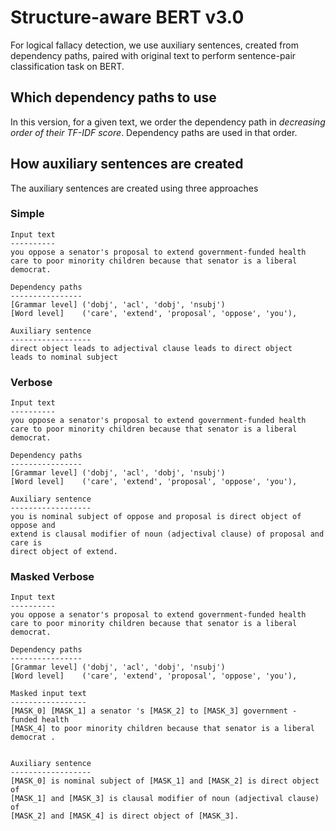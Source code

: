 # Structure-aware BERT v3.0

For logical fallacy detection, we use auxiliary sentences, created from
dependency paths, paired with original text to perform sentence-pair
classification task on BERT.

## Which dependency paths to use

In this version, for a given text, we order the dependency path in *decreasing
order of their TF-IDF score*. Dependency paths are used in that order.

## How auxiliary sentences are created

The auxiliary sentences are created using three approaches

### Simple

```
Input text
----------
you oppose a senator's proposal to extend government-funded health 
care to poor minority children because that senator is a liberal democrat.

Dependency paths
----------------
[Grammar level] ('dobj', 'acl', 'dobj', 'nsubj')
[Word level]    ('care', 'extend', 'proposal', 'oppose', 'you'),

Auxiliary sentence
------------------
direct object leads to adjectival clause leads to direct object
leads to nominal subject 
```

### Verbose

```
Input text
----------
you oppose a senator's proposal to extend government-funded health 
care to poor minority children because that senator is a liberal democrat.

Dependency paths
----------------
[Grammar level] ('dobj', 'acl', 'dobj', 'nsubj')
[Word level]    ('care', 'extend', 'proposal', 'oppose', 'you'),

Auxiliary sentence
------------------
you is nominal subject of oppose and proposal is direct object of oppose and 
extend is clausal modifier of noun (adjectival clause) of proposal and care is 
direct object of extend.
```

### Masked Verbose

```
Input text
----------
you oppose a senator's proposal to extend government-funded health 
care to poor minority children because that senator is a liberal democrat.

Dependency paths
----------------
[Grammar level] ('dobj', 'acl', 'dobj', 'nsubj')
[Word level]    ('care', 'extend', 'proposal', 'oppose', 'you'),

Masked input text
-----------------
[MASK_0] [MASK_1] a senator 's [MASK_2] to [MASK_3] government - funded health 
[MASK_4] to poor minority children because that senator is a liberal democrat .


Auxiliary sentence
------------------
[MASK_0] is nominal subject of [MASK_1] and [MASK_2] is direct object of 
[MASK_1] and [MASK_3] is clausal modifier of noun (adjectival clause) of 
[MASK_2] and [MASK_4] is direct object of [MASK_3].
```